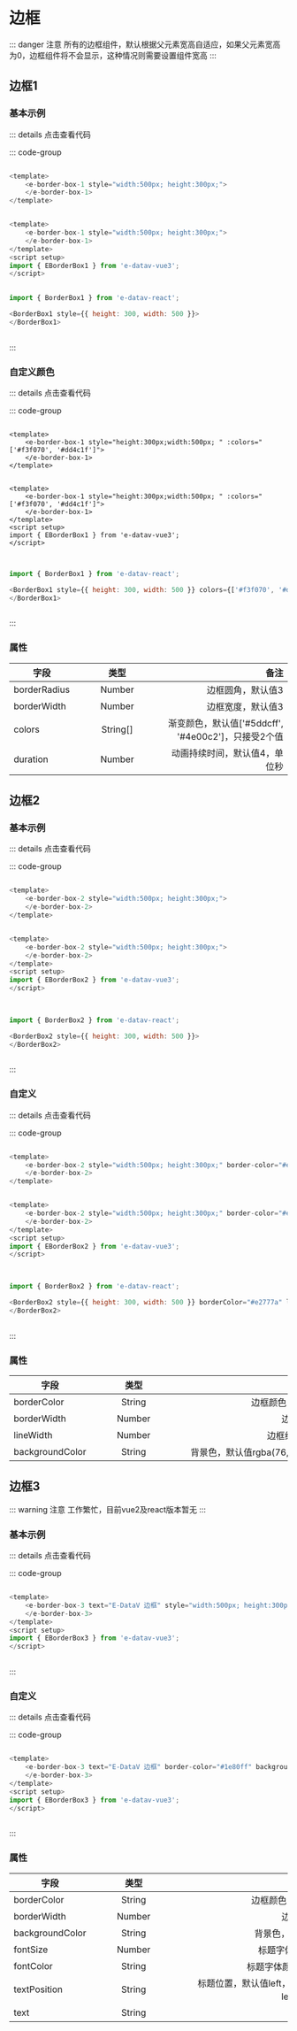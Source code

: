 <!--
 * @Autor: costa
 * @Date: 2023-08-01 13:45:29
 * @LastEditors: costa
 * @LastEditTime: 2023-09-13 15:50:10
 * @Description: 
 * @Copyright: © 2023 by costa. All rights reserved.
-->
# 边框

::: danger 注意
所有的边框组件，默认根据父元素宽高自适应，如果父元素宽高为0，边框组件将不会显示，这种情况则需要设置组件宽高
:::

## 边框1

### 基本示例

<script setup>
import BorderBox1 from './components/BorderBox1.vue';
import BorderBox2 from './components/BorderBox2.vue';
import BorderBox3 from './components/BorderBox3.vue';
</script>

<border-box-1 />

::: details 点击查看代码

::: code-group
```js [vue2]

<template>
    <e-border-box-1 style="width:500px; height:300px;">
    </e-border-box-1>
</template>

```
    
```js [vue3]

<template>
    <e-border-box-1 style="width:500px; height:300px;">
    </e-border-box-1>
</template>
<script setup>
import { EBorderBox1 } from 'e-datav-vue3';
</script>
    
```
    
```js [react]
import { BorderBox1 } from 'e-datav-react';

<BorderBox1 style={{ height: 300, width: 500 }}>
</BorderBox1>
    
```

:::

### 自定义颜色

<border-box-1 :colors="['#f3f070', '#dd4c1f']" />

::: details 点击查看代码

::: code-group
```vue [vue2]

<template>
    <e-border-box-1 style="height:300px;width:500px; " :colors="['#f3f070', '#dd4c1f']">
    </e-border-box-1>
</template>

```
    
```vue [vue3]

<template>
    <e-border-box-1 style="height:300px;width:500px; " :colors="['#f3f070', '#dd4c1f']">
    </e-border-box-1>
</template>
<script setup>
import { EBorderBox1 } from 'e-datav-vue3';
</script>
    
```
    
```js [react]

import { BorderBox1 } from 'e-datav-react';

<BorderBox1 style={{ height: 300, width: 500 }} colors={['#f3f070', '#dd4c1f']}>
</BorderBox1>
    
```

:::

### 属性
| 字段        |      <div style="width:140px">类型</div>      |  备注 |
| ------------- | :-----------: | ----: |
| borderRadius|Number|边框圆角，默认值3 |
| borderWidth|Number|边框宽度，默认值3 |
| colors|String[]|渐变颜色，默认值['#5ddcff', '#4e00c2']，只接受2个值 |
| duration|Number|动画持续时间，默认值4，单位秒 |


## 边框2

### 基本示例

<border-box-2 />

::: details 点击查看代码

::: code-group
```js [vue2]

<template>
    <e-border-box-2 style="width:500px; height:300px;">
    </e-border-box-2>
</template>

```
    
```js [vue3]

<template>
    <e-border-box-2 style="width:500px; height:300px;">
    </e-border-box-2>
</template>
<script setup>
import { EBorderBox2 } from 'e-datav-vue3';
</script>
    
```
    
```js [react]

import { BorderBox2 } from 'e-datav-react';

<BorderBox2 style={{ height: 300, width: 500 }}>
</BorderBox2>
    
```

:::

### 自定义

<border-box-2 border-color="#e2777a" :line-width="30" background-color="#e2777a26" />

::: details 点击查看代码

::: code-group
```js [vue2]

<template>
    <e-border-box-2 style="width:500px; height:300px;" border-color="#e2777a" :line-width="30" background-color="#e2777a26">
    </e-border-box-2>
</template>

```
    
```js [vue3]

<template>
    <e-border-box-2 style="width:500px; height:300px;" border-color="#e2777a" :line-width="30" background-color="#e2777a26">
    </e-border-box-2>
</template>
<script setup>
import { EBorderBox2 } from 'e-datav-vue3';
</script>
    
```
    
```js [react]

import { BorderBox2 } from 'e-datav-react';

<BorderBox2 style={{ height: 300, width: 500 }} borderColor="#e2777a" lineWidth={30} backgroundColor="#e2777a26">
</BorderBox2>
    
```

:::

### 属性
| 字段        |      <div style="width:140px">类型</div>      |  <div style="width:320px">备注</div> |
| ------------- | :-----------: | ----: |
| borderColor|String|边框颜色，默认值#4cc7f3 |
| borderWidth|Number|边框宽度，默认值2 |
| lineWidth|Number|边框线长度，默认值10 |
| backgroundColor|String|背景色，默认值rgba(76, 199, 243, 0.15) |


## 边框3

::: warning 注意
工作繁忙，目前vue2及react版本暂无
:::

### 基本示例

<border-box-3 text="E-DataV 边框" />

::: details 点击查看代码

::: code-group
    
```js [vue3]

<template>
    <e-border-box-3 text="E-DataV 边框" style="width:500px; height:300px;">
    </e-border-box-3>
</template>
<script setup>
import { EBorderBox3 } from 'e-datav-vue3';
</script>
    
```

:::

### 自定义

<border-box-3 text="E-DataV 边框" border-color="#1e80ff" background-color="transparent" text-position="right" font-color="#fff">
</border-box-3>

::: details 点击查看代码

::: code-group
    
```js [vue3]

<template>
    <e-border-box-3 text="E-DataV 边框" border-color="#1e80ff" background-color="transparent" text-position="right" font-color="#fff" style="width:500px; height:300px;">
    </e-border-box-3>
</template>
<script setup>
import { EBorderBox3 } from 'e-datav-vue3';
</script>
    
```

:::

### 属性
| 字段        |      <div style="width:140px">类型</div>      |  <div style="width:320px">备注</div> |
| ------------- | :-----------: | ----: |
| borderColor|String|边框颜色，默认值#00ecfb |
| borderWidth|Number|边框宽度，默认值2 |
| backgroundColor|String|背景色，默认值00ecfb26 |
| fontSize|Number|标题字体大小，默认值16 |
| fontColor|String|标题字体颜色，默认值#000 |
| textPosition|String|标题位置，默认值left，共3个属性可选，left、center、right |
| text|String|标题文本，必填 |